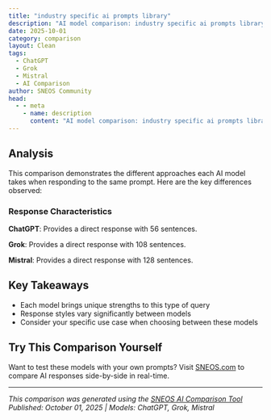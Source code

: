 ```yaml
---
title: "industry specific ai prompts library"
description: "AI model comparison: industry specific ai prompts library..."
date: 2025-10-01
category: comparison
layout: Clean
tags:
  - ChatGPT
  - Grok
  - Mistral
  - AI Comparison
author: SNEOS Community
head:
  - - meta
    - name: description
      content: "AI model comparison: industry specific ai prompts library..."
---
```


<ChatComparison
  title="industry specific ai prompts library"
  prompt="industry specific ai prompts library"
  :responses='{"ChatGPT": "Certainly! Here\u2019s a curated list of AI prompt examples categorized by industry. These can help you generate industry-specific outputs, whether for content creation, data analysis, customer support, or innovation.\n\n---\n\n## Industry-Specific AI Prompts Library\n\n### 1. **Healthcare**\n- Patient Summary Generation: \n *\u201CSummarize the patient\u2019s medical history focusing on recent diagnoses and ongoing treatments.\u201D*\n\n- Clinical Decision Support: \n *\u201CGiven these symptoms and test results, suggest possible diagnoses and recommend next steps.\u201D*\n\n- Medical Report Simplification: \n *\u201CRewrite this medical report so it\u2019s understandable for a non-medical audience.\u201D*\n\n- Drug Interaction Checker: \n *\u201CList potential interactions between drug A, drug B, and drug C.\u201D*\n\n### 2. **Finance**\n- Market Analysis: \n *\u201CAnalyze current market trends in the technology sector and predict possible developments over the next quarter.\u201D*\n\n- Investment Advice: \n *\u201CBased on this investor\u0027s profile (conservative, age 40, moderate risk tolerance), suggest an investment portfolio.\u201D*\n\n- Financial Summary: \n *\u201CGenerate a clear summary of this company\u2019s quarterly financial statements.\u201D*\n\n- Fraud Detection Description: \n *\u201CIdentify unusual transaction patterns that might indicate fraudulent activity.\u201D*\n\n### 3. **Retail \u0026 E-commerce**\n- Product Description Writing: \n *\u201CWrite a compelling product description for a new wireless noise-cancelling headphone targeting tech-savvy millennials.\u201D*\n\n- Customer Feedback Analysis: \n *\u201CAnalyze this set of customer reviews and summarize the main positive and negative points.\u201D*\n\n- Recommendation Engine Prompt: \n *\u201CBased on previous purchases, recommend similar products that a customer might like.\u201D*\n\n- Inventory Management Suggestions: \n *\u201CSuggest optimal reorder quantities for these products based on past sales data.\u201D*\n\n### 4. **Manufacturing**\n- Maintenance Prediction: \n *\u201CPredict when this machine will likely require maintenance based on the provided sensor data.\u201D*\n\n- Process Optimization: \n *\u201CSuggest improvements to increase production efficiency in this assembly line.\u201D*\n\n- Quality Control Report: \n *\u201CAnalyze the defects recorded over the last month and identify possible root causes.\u201D*\n\n- Safety Compliance Check: \n *\u201CEvaluate whether these manufacturing processes comply with OSHA safety standards.\u201D*\n\n### 5. **Education**\n- Curriculum Development: \n *\u201CCreate a week-long lesson plan for teaching high school students the basics of machine learning.\u201D*\n\n- Student Feedback Generation: \n *\u201CGenerate constructive feedback for a student\u2019s essay on climate change.\u201D*\n\n- Quiz Question Creation: \n *\u201CCreate 5 multiple-choice questions about the causes of World War II.\u201D*\n\n- Personalized Learning Paths: \n *\u201CSuggest a personalized study plan for a student struggling with algebra.\u201D*\n\n### 6. **Legal**\n- Contract Summary: \n *\u201CSummarize the key terms and obligations in this contract.\u201D*\n\n- Case Law Research: \n *\u201CFind precedent cases related to intellectual property disputes involving software patents.\u201D*\n\n- Compliance Checklist: \n *\u201CGenerate a checklist for GDPR compliance for an online business.\u201D*\n\n- Legal Document Drafting: \n *\u201CDraft a non-disclosure agreement suitable for a technology startup.\u201D*\n\n### 7. **Real Estate**\n- Property Description: \n *\u201CWrite an engaging listing description for a three-bedroom apartment in downtown San Francisco.\u201D*\n\n- Market Value Estimation: \n *\u201CEstimate the market value of a residential property based on recent sales data and location.\u201D*\n\n- Comparative Market Analysis: \n *\u201CCompare this property to similar listings within a 5-mile radius in terms of price and features.\u201D*\n\n- Client Communication: \n *\u201CCreate a follow-up email template for potential home buyers after a property viewing.\u201D*\n\n### 8. **Marketing \u0026 Advertising**\n- Campaign Idea Generation: \n *\u201CSuggest creative campaign ideas to promote a new line of eco-friendly skincare products.\u201D*\n\n- Social Media Post Creation: \n *\u201CWrite a series of engaging social media posts highlighting the benefits of our new fitness app.\u201D*\n\n- SEO Content Strategy: \n *\u201CGenerate a list of keywords and topics to target for a blog about remote work productivity.\u201D*\n\n- Email Marketing Copy: \n *\u201CCompose a persuasive email to encourage previous customers to try our latest service.\u201D*\n\n### 9. **Technology \u0026 Software**\n- Code Explanation: \n *\u201CExplain what the following Python function does in simple terms.\u201D*\n\n- Bug Report Summarization: \n *\u201CSummarize the main issues described in this bug report and suggest possible fixes.\u201D*\n\n- Feature Specification Drafting: \n *\u201CDraft a specification for a new feature that allows users to save and share custom dashboards.\u201D*\n\n- User Manual Simplification: \n *\u201CRewrite this technical user manual section for beginners.\u201D*\n\n### 10. **Hospitality \u0026 Travel**\n- Travel Itinerary Planning: \n *\u201CCreate a 5-day travel itinerary for a budget trip to Paris including museums, dining, and sightseeing.\u201D*\n\n- Customer Review Response: \n *\u201CWrite a polite and professional response to a negative review about the hotel\u2019s room service.\u201D*\n\n- Promotional Offer Description: \n *\u201CCraft a description for a seasonal discount package aimed at family travelers.\u201D*\n\n- Concierge Service Suggestions: \n *\u201CRecommend local experiences and dining options for business travelers visiting Tokyo.\u201D*\n\n---\n\nIf you want prompts tailored to a specific niche or advanced use cases (e.g., data analysis scripts, multilingual content generation, or conversational AI dialogs), please let me know!", "Grok": "Creating an industry-specific AI prompts library is a valuable resource for businesses and developers looking to leverage artificial intelligence tools like ChatGPT, Bard, or other language models for tailored solutions. Below is a categorized library of AI prompts designed for various industries. These prompts can be used for content generation, problem-solving, data analysis, or automation tasks.\n\n---\n\n### **1. Healthcare Industry**\nPrompts for medical professionals, researchers, and administrators to assist with diagnostics, patient care, and documentation.\n\n- **Patient Care \u0026 Diagnostics**: \n \u0022Act as a medical assistant and provide a summary of symptoms for [specific condition] along with possible diagnostic tests to confirm it.\u0022\n \u0022Draft a patient-friendly explanation of [disease/condition] including treatment options and lifestyle recommendations.\u0022\n \n- **Medical Research**: \n \u0022Summarize the latest research findings on [specific drug or therapy] for treating [condition]. Include references if possible.\u0022\n \u0022Generate a hypothesis for a clinical trial studying the effects of [intervention] on [disease].\u0022\n\n- **Administrative Tasks**: \n \u0022Create a template for a patient discharge summary including sections for diagnosis, treatment received, and follow-up instructions.\u0022\n \u0022Suggest ways to optimize hospital scheduling for [department] to reduce patient wait times.\u0022\n\n---\n\n### **2. Finance \u0026 Banking Industry**\nPrompts for financial analysts, accountants, and customer service professionals to assist with data analysis, forecasting, and client communication.\n\n- **Financial Analysis**: \n \u0022Analyze the following financial data: [insert data or company name]. Provide insights on profitability, liquidity, and areas of concern.\u0022\n \u0022Generate a risk assessment report for investing in [specific industry or company].\u0022\n\n- **Customer Support**: \n \u0022Write a response to a customer inquiring about [specific banking product, e.g., mortgage rates] with detailed benefits and next steps.\u0022\n \u0022Draft a polite email explaining why a loan application was denied and suggest alternative solutions.\u0022\n\n- **Forecasting \u0026 Planning**: \n \u0022Create a 5-year financial forecast for a small business in [industry] with assumptions for revenue growth and expense trends.\u0022\n \u0022Suggest strategies to hedge against currency fluctuations for a company operating in [specific regions].\u0022\n\n---\n\n### **3. Retail \u0026 E-Commerce Industry**\nPrompts for store owners, marketers, and supply chain managers to improve sales, customer engagement, and operations.\n\n- **Product Descriptions \u0026 Marketing**: \n \u0022Write a compelling product description for [specific product] that highlights its unique features and benefits for [target audience].\u0022\n \u0022Create a social media campaign for [product or brand] targeting [demographic] with 3 posts and hashtags.\u0022\n\n- **Customer Experience**: \n \u0022Draft a response to a customer complaint about [specific issue, e.g., delayed shipping] with an apology and resolution steps.\u0022\n \u0022Suggest personalized upsell recommendations for a customer who purchased [product].\u0022\n\n- **Inventory \u0026 Logistics**: \n \u0022Propose an inventory management strategy for a retail store during the holiday season to minimize stockouts and overstock.\u0022\n \u0022Analyze the pros and cons of using [specific shipping carrier] for an e-commerce business shipping to [region].\u0022\n\n---\n\n### **4. Technology \u0026 IT Industry**\nPrompts for developers, IT support, and tech companies to assist with coding, troubleshooting, and innovation.\n\n- **Coding \u0026 Development**: \n \u0022Write a Python script to automate [specific task, e.g., data scraping from a website] with error handling.\u0022\n \u0022Explain the differences between [technology A] and [technology B] for building a [specific application].\u0022\n\n- **IT Support**: \n \u0022Provide a step-by-step guide to resolve [specific technical issue, e.g., network connectivity problems] for a non-technical user.\u0022\n \u0022Draft an email to a client explaining a system downtime issue and the steps taken to resolve it.\u0022\n\n- **Innovation \u0026 Strategy**: \n \u0022Suggest features for a new mobile app in the [specific niche, e.g., fitness tracking] market to differentiate it from competitors.\u0022\n \u0022Outline a cybersecurity strategy for a small business to protect against [specific threat, e.g., phishing].\u0022\n\n---\n\n### **5. Education \u0026 E-Learning Industry**\nPrompts for teachers, course creators, and administrators to enhance learning experiences and content creation.\n\n- **Content Creation**: \n \u0022Design a lesson plan for teaching [subject] to [grade level] students, including objectives, activities, and assessments.\u0022\n \u0022Create a quiz with 10 multiple-choice questions on [specific topic] for intermediate learners.\u0022\n\n- **Student Engagement**: \n \u0022Suggest 5 interactive activities to teach [concept] to [age group] in a virtual classroom setting.\u0022\n \u0022Write a motivational email to students encouraging them to complete [specific assignment or course].\u0022\n\n- **Administrative Tasks**: \n \u0022Draft a parent communication letter about an upcoming school event with details on date, time, and participation requirements.\u0022\n \u0022Propose a professional development plan for teachers to improve their skills in [specific area, e.g., technology integration].\u0022\n\n---\n\n### **6. Manufacturing \u0026 Industrial Sector**\nPrompts for engineers, production managers, and supply chain specialists to optimize processes and solve operational challenges.\n\n- **Process Optimization**: \n \u0022Suggest ways to reduce production downtime for a manufacturing plant producing [specific product].\u0022\n \u0022Analyze the benefits of adopting [specific technology, e.g., IoT sensors] in a factory setting for predictive maintenance.\u0022\n\n- **Safety \u0026 Compliance**: \n \u0022Create a checklist for a workplace safety audit in a [specific type] manufacturing facility.\u0022\n \u0022Draft a training module for workers on handling [specific machinery] safely.\u0022\n\n- **Supply Chain Management**: \n \u0022Provide strategies to mitigate supply chain disruptions for a company sourcing materials from [specific region].\u0022\n \u0022Calculate the optimal reorder point for [specific product/component] based on the following data: [insert data].\u0022\n\n---\n\n### **7. Marketing \u0026 Advertising Industry**\nPrompts for marketers, content creators, and agencies to develop campaigns, analyze trends, and engage audiences.\n\n- **Campaign Development**: \n \u0022Design a marketing campaign for launching [product/service] targeting [demographic] with a budget of [amount].\u0022\n \u0022Write a 30-second video script for a social media ad promoting [brand/product].\u0022\n\n- **Content Strategy**: \n \u0022Create a 6-month content calendar for a [industry] blog focusing on [specific themes or topics].\u0022\n \u0022Write an SEO-optimized blog post on [specific keyword/topic] with 800 words and actionable tips.\u0022\n\n- **Analytics \u0026 Insights**: \n \u0022Interpret the following marketing data: [insert data, e.g., click-through rates, conversions]. Suggest improvements for the next campaign.\u0022\n \u0022Identify emerging trends in [specific marketing channel, e.g., social media] for [industry] in 2024.\u0022\n\n---\n\n### **8. Legal Industry**\nPrompts for lawyers, paralegals, and legal firms to assist with drafting documents, research, and client communication.\n\n- **Document Drafting**: \n \u0022Draft a basic non-disclosure agreement (NDA) template for a [specific industry] business.\u0022\n \u0022Write a cease-and-desist letter addressing [specific issue, e.g., trademark infringement].\u0022\n\n- **Legal Research**: \n \u0022Summarize key case law related to [specific legal issue] in [jurisdiction].\u0022\n \u0022Provide an overview of compliance requirements for [specific regulation, e.g., GDPR] for a [type of business].\u0022\n\n- **Client Communication**: \n \u0022Write a client update email explaining the progress of [specific case type] and next steps.\u0022\n \u0022Explain [complex legal term or concept] in simple language for a non-legal audience.\u0022\n\n---\n\n### **How to Use This Library**\n1. **Customize Prompts**: Tailor the prompts by inserting specific details relevant to your business, such as company names, data, or target audiences.\n2. **Iterate \u0026 Refine**: If the AI output isn\u2019t perfect, refine the prompt with additional context or constraints (e.g., word count, tone, or format).\n3. **Test Across Tools**: Different AI models (e.g., ChatGPT, Google Bard) may respond differently to the same prompt. Experiment to find the best fit.\n4. **Ethical Use**: Ensure prompts and outputs comply with industry regulations, especially in sensitive fields like healthcare and legal.\n\nIf you\u2019d like to expand this library for a specific industry or use case, let me know, and I can help create more detailed prompts or templates!", "Mistral": "Creating an industry-specific AI prompts library can be incredibly useful for tailoring AI interactions to the unique needs and contexts of different sectors. Below are some examples of AI prompts for various industries:\n\n### Healthcare\n1. **Diagnostic Assistance:**\n - \u0022Based on the patient\u0027s symptoms, what are the most likely diagnoses?\u0022\n - \u0022What additional tests should be ordered for a patient with these symptoms?\u0022\n\n2. **Patient Management:**\n - \u0022What is the recommended treatment plan for a patient with [specific condition]?\u0022\n - \u0022How should we manage the patient\u0027s pain post-surgery?\u0022\n\n3. **Medical Research:**\n - \u0022What are the latest findings on [specific disease or condition]?\u0022\n - \u0022What are the current clinical trials for [specific treatment]?\u0022\n\n### Finance\n1. **Investment Advice:**\n - \u0022What are the top-performing stocks in the tech sector this quarter?\u0022\n - \u0022Should I invest in [specific stock] given the current market conditions?\u0022\n\n2. **Risk Management:**\n - \u0022What are the potential risks associated with investing in [specific asset]?\u0022\n - \u0022How can we mitigate the risk of a market downturn?\u0022\n\n3. **Financial Planning:**\n - \u0022What is the best retirement plan for someone in their 30s?\u0022\n - \u0022How should I allocate my assets for long-term growth?\u0022\n\n### Retail\n1. **Inventory Management:**\n - \u0022What are the current inventory levels for [specific product]?\u0022\n - \u0022How can we optimize our inventory to reduce stockouts?\u0022\n\n2. **Customer Service:**\n - \u0022What are the most common customer complaints this month?\u0022\n - \u0022How can we improve our customer satisfaction scores?\u0022\n\n3. **Marketing:**\n - \u0022What are the most effective marketing strategies for [specific product]?\u0022\n - \u0022How can we increase our online sales during the holiday season?\u0022\n\n### Manufacturing\n1. **Production Optimization:**\n - \u0022How can we reduce production costs for [specific product]?\u0022\n - \u0022What are the most efficient ways to streamline our assembly line?\u0022\n\n2. **Quality Control:**\n - \u0022What are the common defects in our current production batch?\u0022\n - \u0022How can we improve the quality of our products?\u0022\n\n3. **Supply Chain Management:**\n - \u0022What are the current bottlenecks in our supply chain?\u0022\n - \u0022How can we ensure timely delivery of raw materials?\u0022\n\n### Education\n1. **Curriculum Development:**\n - \u0022What are the best practices for teaching [specific subject]?\u0022\n - \u0022How can we integrate technology into our curriculum?\u0022\n\n2. **Student Support:**\n - \u0022What are the most effective strategies for helping struggling students?\u0022\n - \u0022How can we improve student engagement in online classes?\u0022\n\n3. **Administrative Tasks:**\n - \u0022What are the best ways to manage student attendance?\u0022\n - \u0022How can we streamline our admissions process?\u0022\n\n### Technology\n1. **Software Development:**\n - \u0022What are the best practices for writing secure code?\u0022\n - \u0022How can we optimize our software for better performance?\u0022\n\n2. **Cybersecurity:**\n - \u0022What are the latest threats in cybersecurity?\u0022\n - \u0022How can we protect our network from ransomware attacks?\u0022\n\n3. **Project Management:**\n - \u0022What are the key milestones for our current project?\u0022\n - \u0022How can we ensure our project stays on schedule and within budget?\u0022\n\n### Hospitality\n1. **Guest Experience:**\n - \u0022What are the most common guest complaints this month?\u0022\n - \u0022How can we improve our guest satisfaction scores?\u0022\n\n2. **Revenue Management:**\n - \u0022What are the best strategies for maximizing room revenue?\u0022\n - \u0022How can we optimize our pricing strategy for peak seasons?\u0022\n\n3. **Staff Management:**\n - \u0022What are the best practices for training new staff?\u0022\n - \u0022How can we improve staff morale and retention?\u0022\n\n### Transportation\n1. **Logistics:**\n - \u0022What are the most efficient routes for our delivery trucks?\u0022\n - \u0022How can we optimize our fleet management?\u0022\n\n2. **Safety:**\n - \u0022What are the common safety issues in our current operations?\u0022\n - \u0022How can we improve driver safety and reduce accidents?\u0022\n\n3. **Customer Service:**\n - \u0022What are the most common customer complaints about our service?\u0022\n - \u0022How can we improve our customer satisfaction scores?\u0022\n\n### Agriculture\n1. **Crop Management:**\n - \u0022What are the best practices for growing [specific crop]?\u0022\n - \u0022How can we optimize our irrigation system?\u0022\n\n2. **Pest Control:**\n - \u0022What are the most effective methods for controlling [specific pest]?\u0022\n - \u0022How can we reduce the use of pesticides?\u0022\n\n3. **Sustainability:**\n - \u0022What are the best practices for sustainable farming?\u0022\n - \u0022How can we reduce our carbon footprint?\u0022\n\n### Energy\n1. **Efficiency:**\n - \u0022What are the best practices for improving energy efficiency?\u0022\n - \u0022How can we reduce our energy consumption?\u0022\n\n2. **Renewable Energy:**\n - \u0022What are the latest advancements in solar energy technology?\u0022\n - \u0022How can we integrate renewable energy sources into our grid?\u0022\n\n3. **Maintenance:**\n - \u0022What are the common issues with our current energy infrastructure?\u0022\n - \u0022How can we improve our maintenance schedules?\u0022\n\n### Legal\n1. **Case Management:**\n - \u0022What are the key points to consider in a [specific type of case]?\u0022\n - \u0022How can we prepare for an upcoming trial?\u0022\n\n2. **Contract Review:**\n - \u0022What are the potential risks in this contract?\u0022\n - \u0022How can we ensure this contract is legally binding?\u0022\n\n3. **Compliance:**\n - \u0022What are the latest regulatory changes affecting our industry?\u0022\n - \u0022How can we ensure compliance with new regulations?\u0022\n\n### Real Estate\n1. **Property Management:**\n - \u0022What are the best practices for managing rental properties?\u0022\n - \u0022How can we improve tenant satisfaction?\u0022\n\n2. **Market Analysis:**\n - \u0022What are the current trends in the local real estate market?\u0022\n - \u0022How can we predict future property values?\u0022\n\n3. **Sales and Marketing:**\n - \u0022What are the most effective strategies for selling a property?\u0022\n - \u0022How can we attract more potential buyers?\u0022\n\n### Entertainment\n1. **Content Creation:**\n - \u0022What are the latest trends in [specific genre]?\u0022\n - \u0022How can we create engaging content for our audience?\u0022\n\n2. **Audience Engagement:**\n - \u0022What are the most effective ways to engage with our audience?\u0022\n - \u0022How can we increase viewership for our shows?\u0022\n\n3. **Marketing:**\n - \u0022What are the best marketing strategies for promoting a new movie?\u0022\n - \u0022How can we leverage social media to promote our content?\u0022\n\n### Non-Profit\n1. **Fundraising:**\n - \u0022What are the most effective fundraising strategies?\u0022\n - \u0022How can we increase donor engagement?\u0022\n\n2. **Program Management:**\n - \u0022What are the best practices for managing our programs?\u0022\n - \u0022How can we measure the impact of our initiatives?\u0022\n\n3. **Volunteer Management:**\n - \u0022What are the best ways to recruit and retain volunteers?\u0022\n - \u0022How can we improve volunteer satisfaction?\u0022\n\nThese prompts can be tailored further based on the specific needs and goals of each organization within these industries."}' 
  published-date="15:15"
/>

## Analysis

This comparison demonstrates the different approaches each AI model takes when responding to the same prompt. Here are the key differences observed:

### Response Characteristics

**ChatGPT**: Provides a direct response with 56 sentences. 

**Grok**: Provides a direct response with 108 sentences. 

**Mistral**: Provides a direct response with 128 sentences. 

## Key Takeaways

- Each model brings unique strengths to this type of query
- Response styles vary significantly between models
- Consider your specific use case when choosing between these models

## Try This Comparison Yourself

Want to test these models with your own prompts? Visit [SNEOS.com](https://sneos.com) to compare AI responses side-by-side in real-time.

---

*This comparison was generated using the [SNEOS AI Comparison Tool](https://sneos.com)*
*Published: October 01, 2025 | Models: ChatGPT, Grok, Mistral*
